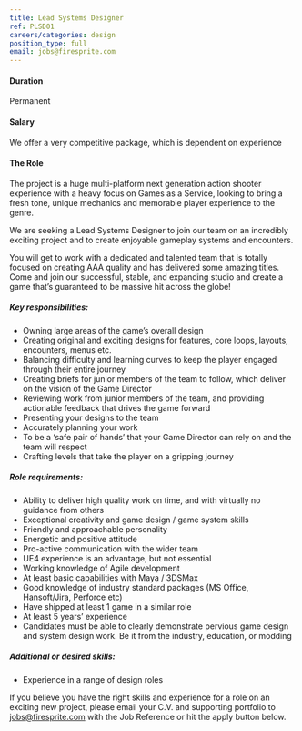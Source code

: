 ```yaml
---
title: Lead Systems Designer
ref: PLSD01
careers/categories: design
position_type: full
email: jobs@firesprite.com
---
```

#### Duration

Permanent

#### Salary

We offer a very competitive package, which is dependent on experience

#### The Role

The project is a huge multi-platform next generation action shooter experience with a heavy focus on Games as a Service, looking to bring a fresh tone, unique mechanics and memorable player experience to the genre.

We are seeking a Lead Systems Designer to join our team on an incredibly exciting project and to create enjoyable gameplay systems and encounters.

You will get to work with a dedicated and talented team that is totally focused on creating AAA quality and has delivered some amazing titles. Come and join our successful, stable, and expanding studio and create a game that’s guaranteed to be massive hit across the globe!

##### **Key responsibilities:**

* Owning large areas of the game’s overall design
* Creating original and exciting designs for features, core loops, layouts, encounters, menus etc.
* Balancing difficulty and learning curves to keep the player engaged through their entire journey
* Creating briefs for junior members of the team to follow, which deliver on the vision of the Game Director
* Reviewing work from junior members of the team, and providing actionable feedback that drives the game forward
* Presenting your designs to the team
* Accurately planning your work
* To be a ‘safe pair of hands’ that your Game Director can rely on and the team will respect
* Crafting levels that take the player on a gripping journey

##### **Role requirements:**

* Ability to deliver high quality work on time, and with virtually no guidance from others
* Exceptional creativity and game design / game system skills
* Friendly and approachable personality
* Energetic and positive attitude
* Pro-active communication with the wider team
* UE4 experience is an advantage, but not essential
* Working knowledge of Agile development
* At least basic capabilities with Maya / 3DSMax
* Good knowledge of industry standard packages (MS Office, Hansoft/Jira, Perforce etc)
* Have shipped at least 1 game in a similar role
* At least 5 years’ experience
* Candidates must be able to clearly demonstrate pervious game design and system design work. Be it from the industry, education, or modding

##### **Additional or desired skills:**

* Experience in a range of design roles

If you believe you have the right skills and experience for a role on an exciting new project, please email your C.V. and supporting portfolio to jobs@firesprite.com with the Job Reference or hit the apply button below.